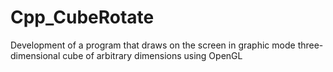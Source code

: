 # Cpp_CubeRotate
Development of a program that draws on the screen in graphic mode three-dimensional cube of arbitrary dimensions using OpenGL
